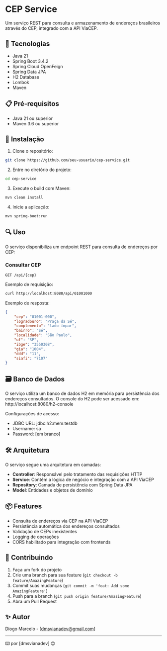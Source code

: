 ﻿# CEP Service

Um serviço REST para consulta e armazenamento de endereços brasileiros através do CEP, integrado com a API ViaCEP.

## 🚀 Tecnologias

- Java 21
- Spring Boot 3.4.2
- Spring Cloud OpenFeign
- Spring Data JPA
- H2 Database
- Lombok
- Maven

## 📋 Pré-requisitos

- Java 21 ou superior
- Maven 3.6 ou superior

## 🔧 Instalação

1. Clone o repositório:
```bash
git clone https://github.com/seu-usuario/cep-service.git
```

2. Entre no diretório do projeto:
```bash
cd cep-service
```

3. Execute o build com Maven:
```bash
mvn clean install
```

4. Inicie a aplicação:
```bash
mvn spring-boot:run
```

## 🔍 Uso

O serviço disponibiliza um endpoint REST para consulta de endereços por CEP:

### Consultar CEP

```http
GET /api/{cep}
```

Exemplo de requisição:
```bash
curl http://localhost:8080/api/01001000
```

Exemplo de resposta:
```json
{
    "cep": "01001-000",
    "logradouro": "Praça da Sé",
    "complemento": "lado ímpar",
    "bairro": "Sé",
    "localidade": "São Paulo",
    "uf": "SP",
    "ibge": "3550308",
    "gia": "1004",
    "ddd": "11",
    "siafi": "7107"
}
```

## 🗃️ Banco de Dados

O serviço utiliza um banco de dados H2 em memória para persistência dos endereços consultados.
O console do H2 pode ser acessado em: http://localhost:8080/h2-console

Configurações de acesso:
- JDBC URL: jdbc:h2:mem:testdb
- Username: sa
- Password: [em branco]

## 🛠️ Arquitetura

O serviço segue uma arquitetura em camadas:

- **Controller**: Responsável pelo tratamento das requisições HTTP
- **Service**: Contém a lógica de negócio e integração com a API ViaCEP
- **Repository**: Camada de persistência com Spring Data JPA
- **Model**: Entidades e objetos de domínio

## 📦 Features

- Consulta de endereços via CEP na API ViaCEP
- Persistência automática dos endereços consultados
- Validação de CEPs inexistentes
- Logging de operações
- CORS habilitado para integração com frontends

## 🤝 Contribuindo

1. Faça um fork do projeto
2. Crie uma branch para sua feature (`git checkout -b feature/AmazingFeature`)
3. Commit suas mudanças (`git commit -m 'feat: Add some AmazingFeature'`)
4. Push para a branch (`git push origin feature/AmazingFeature`)
5. Abra um Pull Request

## ✨ Autor

Diogo Marcelo - [dmsvianadev@gmail.com]

---
⌨️ por [dmsvianadev] 😊
